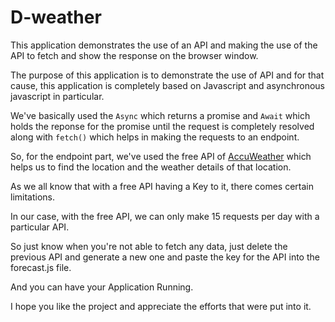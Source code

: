 # D-weather
This application demonstrates the use of an API and making the use of the API to fetch and show the response on the browser window.

The purpose of this application is to demonstrate the use of API and for that cause, this application is completely based on Javascript and asynchronous javascript in particular.

We've basically used the <code>Async</code> which returns a promise and <code>Await</code> which holds the reponse for the promise until the request is completely resolved along with <code>fetch()</code> which helps in making the requests to an endpoint.

So, for the endpoint part, we've used the free API of [AccuWeather](https://developer.accuweather.com) which helps us to find the location and the weather details of that location.

As we all know that with a free API having a Key to it, there comes certain limitations.

In our case, with the free API, we can only make 15 requests per day with a particular API. 

So just know when you're not able to fetch any data, just delete the previous API and generate a new one and paste the key for the API into the forecast.js file.

And you can have your Application Running.

I hope you like the project and appreciate the efforts that were put into it.

